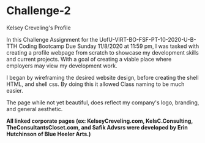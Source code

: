 # Challenge-2
Kelsey Creveling's Profile 

In this Challenge Assignment for the UofU-VIRT-BO-FSF-PT-10-2020-U-B-TTH Coding Bootcamp Due Sunday 11/8/2020 at 11:59 pm, I was tasked with creating a profile webpage from scratch to showcase my development skills and current projects. With a goal of creating a viable place where employers may view my development work. 

I began by wireframing the desired website design, before creating the shell HTML, and shell css. By doing this it allowed Class naming to be much easier. 

The page while not yet beautiful, does reflect my company's logo, branding, and general aesthetic. 

**<Disclaimer> All linked corporate pages (ex: KelseyCreveling.com, KelsC.Consulting, TheConsultantsCloset.com, and Safik Advsrs were developed by Erin Hutchinson of Blue Heeler Arts.) <Disclaimer>**
